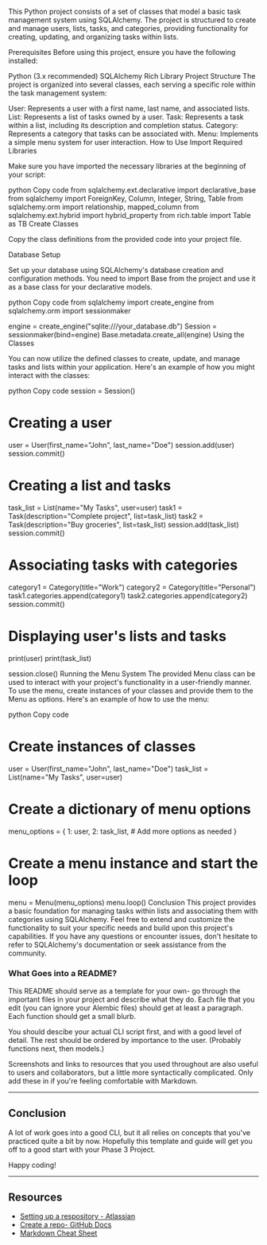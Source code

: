 This Python project consists of a set of classes that model a basic task management system using SQLAlchemy. The project is structured to create and manage users, lists, tasks, and categories, providing functionality for creating, updating, and organizing tasks within lists.

Prerequisites
Before using this project, ensure you have the following installed:

Python (3.x recommended)
SQLAlchemy
Rich Library
Project Structure
The project is organized into several classes, each serving a specific role within the task management system:

User: Represents a user with a first name, last name, and associated lists.
List: Represents a list of tasks owned by a user.
Task: Represents a task within a list, including its description and completion status.
Category: Represents a category that tasks can be associated with.
Menu: Implements a simple menu system for user interaction.
How to Use
Import Required Libraries

Make sure you have imported the necessary libraries at the beginning of your script:

python
Copy code
from sqlalchemy.ext.declarative import declarative_base
from sqlalchemy import ForeignKey, Column, Integer, String, Table
from sqlalchemy.orm import relationship, mapped_column
from sqlalchemy.ext.hybrid import hybrid_property
from rich.table import Table as TB
Create Classes

Copy the class definitions from the provided code into your project file.

Database Setup

Set up your database using SQLAlchemy's database creation and configuration methods. You need to import Base from the project and use it as a base class for your declarative models.

python
Copy code
from sqlalchemy import create_engine
from sqlalchemy.orm import sessionmaker

engine = create_engine("sqlite:///your_database.db")
Session = sessionmaker(bind=engine)
Base.metadata.create_all(engine)
Using the Classes

You can now utilize the defined classes to create, update, and manage tasks and lists within your application. Here's an example of how you might interact with the classes:

python
Copy code
session = Session()

# Creating a user

user = User(first_name="John", last_name="Doe")
session.add(user)
session.commit()

# Creating a list and tasks

task_list = List(name="My Tasks", user=user)
task1 = Task(description="Complete project", list=task_list)
task2 = Task(description="Buy groceries", list=task_list)
session.add(task_list)
session.commit()

# Associating tasks with categories

category1 = Category(title="Work")
category2 = Category(title="Personal")
task1.categories.append(category1)
task2.categories.append(category2)
session.commit()

# Displaying user's lists and tasks

print(user)
print(task_list)

session.close()
Running the Menu System
The provided Menu class can be used to interact with your project's functionality in a user-friendly manner. To use the menu, create instances of your classes and provide them to the Menu as options. Here's an example of how to use the menu:

python
Copy code

# Create instances of classes

user = User(first_name="John", last_name="Doe")
task_list = List(name="My Tasks", user=user)

# Create a dictionary of menu options

menu_options = {
1: user,
2: task_list, # Add more options as needed
}

# Create a menu instance and start the loop

menu = Menu(menu_options)
menu.loop()
Conclusion
This project provides a basic foundation for managing tasks within lists and associating them with categories using SQLAlchemy. Feel free to extend and customize the functionality to suit your specific needs and build upon this project's capabilities. If you have any questions or encounter issues, don't hesitate to refer to SQLAlchemy's documentation or seek assistance from the community.

### What Goes into a README?

This README should serve as a template for your own- go through the important
files in your project and describe what they do. Each file that you edit
(you can ignore your Alembic files) should get at least a paragraph. Each
function should get a small blurb.

You should descibe your actual CLI script first, and with a good level of
detail. The rest should be ordered by importance to the user. (Probably
functions next, then models.)

Screenshots and links to resources that you used throughout are also useful to
users and collaborators, but a little more syntactically complicated. Only add
these in if you're feeling comfortable with Markdown.

---

## Conclusion

A lot of work goes into a good CLI, but it all relies on concepts that you've
practiced quite a bit by now. Hopefully this template and guide will get you
off to a good start with your Phase 3 Project.

Happy coding!

---

## Resources

- [Setting up a respository - Atlassian](https://www.atlassian.com/git/tutorials/setting-up-a-repository)
- [Create a repo- GitHub Docs](https://docs.github.com/en/get-started/quickstart/create-a-repo)
- [Markdown Cheat Sheet](https://www.markdownguide.org/cheat-sheet/)
